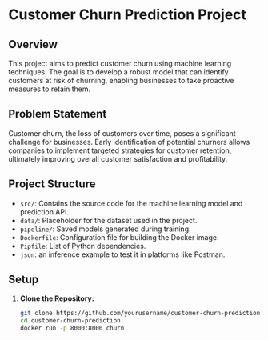 # Customer Churn Prediction Project

## Overview

This project aims to predict customer churn using machine learning techniques. The goal is to develop a robust model that can identify customers at risk of churning, enabling businesses to take proactive measures to retain them.

## Problem Statement

Customer churn, the loss of customers over time, poses a significant challenge for businesses. Early identification of potential churners allows companies to implement targeted strategies for customer retention, ultimately improving overall customer satisfaction and profitability.

## Project Structure

- `src/`: Contains the source code for the machine learning model and prediction API.
- `data/`: Placeholder for the dataset used in the project.
- `pipeline/`: Saved models generated during training.
- `Dockerfile`: Configuration file for building the Docker image.
- `Pipfile`: List of Python dependencies.
- `json`: an inference example to test it in platforms like Postman.

## Setup

1. **Clone the Repository:**
   ```bash
   git clone https://github.com/yourusername/customer-churn-prediction.git
   cd customer-churn-prediction
   docker run -p 8000:8000 churn

    